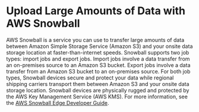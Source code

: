 # Upload Large Amounts of Data with AWS Snowball<a name="emr-plan-input-snowball"></a>

AWS Snowball is a service you can use to transfer large amounts of data between Amazon Simple Storage Service \(Amazon S3\) and your onsite data storage location at faster\-than\-internet speeds\. Snowball supports two job types: import jobs and export jobs\. Import jobs involve a data transfer from an on\-premises source to an Amazon S3 bucket\. Export jobs involve a data transfer from an Amazon S3 bucket to an on\-premises source\. For both job types, Snowball devices secure and protect your data while regional shipping carriers transport them between Amazon S3 and your onsite data storage location\. Snowball devices are physically rugged and protected by the AWS Key Management Service \(AWS KMS\)\. For more information, see the [AWS Snowball Edge Developer Guide](https://docs.aws.amazon.com/snowball/latest/developer-guide/)\.
